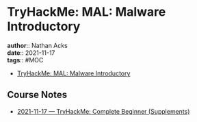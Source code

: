 # TryHackMe: MAL: Malware Introductory

**author**:: Nathan Acks  
**date**:: 2021-11-17  
**tags**:: #MOC

* [TryHackMe: MAL: Malware Introductory](https://tryhackme.com/room/malmalintroductory)

## Course Notes

* [2021-11-17 — TryHackMe: Complete Beginner (Supplements)](../log/2021-11-17-tryhackme-complete-beginner-supplements.md)
